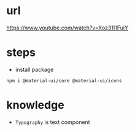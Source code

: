 # url

https://www.youtube.com/watch?v=Xoz31I1FuiY

# steps

- install package

```
npm i @material-ui/core @material-ui/icons
```

# knowledge

- `Typography` is text component
